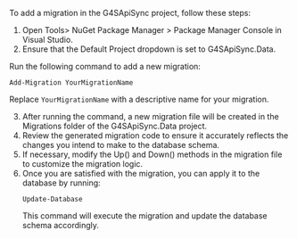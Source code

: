 ﻿To add a migration in the G4SApiSync project, follow these steps:
1. Open Tools> NuGet Package Manager > Package Manager Console in Visual Studio.
2. Ensure that the Default Project dropdown is set to G4SApiSync.Data.

Run the following command to add a new migration:
   ```
   Add-Migration YourMigrationName
   ```
   Replace `YourMigrationName` with a descriptive name for your migration.

3. After running the command, a new migration file will be created in the Migrations folder of the G4SApiSync.Data project.
4. Review the generated migration code to ensure it accurately reflects the changes you intend to make to the database schema.
5. If necessary, modify the Up() and Down() methods in the migration file to customize the migration logic.
6. Once you are satisfied with the migration, you can apply it to the database by running:
   ```
   Update-Database
   ```
   This command will execute the migration and update the database schema accordingly.